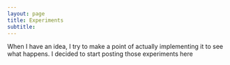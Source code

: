 ```yaml
---
layout: page
title: Experiments
subtitle:
---
```


When I have an idea, I try to make a point of actually implementing it to see what happens. I decided to start posting those experiments here 

###